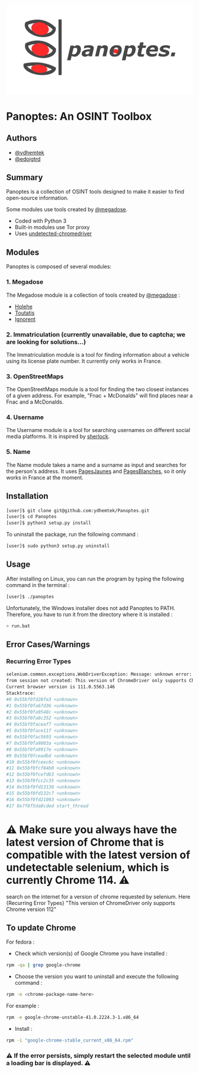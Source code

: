 ![logo](media/panoptes_logo_no_background.png)

# Panoptes: An OSINT Toolbox

## Authors

- [@ydhemtek](https://www.github.com/ydhemtek)
- [@edoigtrd](https://www.github.com/edoigtrd)

## Summary

Panoptes is a collection of OSINT tools designed to make it easier to find open-source information.

Some modules use tools created by [@megadose](https://www.github.com/megadose).

- Coded with Python 3
- Built-in modules use Tor proxy
- Uses [undetected-chromedriver](https://github.com/ultrafunkamsterdam/undetected-chromedriver)

## Modules

Panoptes is composed of several modules:

### 1. Megadose

The Megadose module is a collection of tools created by [@megadose](https://www.github.com/megadose) :

- [Holehe](https://github.com/megadose/holehe)
- [Toutatis](https://github.com/megadose/toutatis)
- [Ignorent](https://github.com/megadose/ignorant)

### 2. Immatriculation (currently unavailable, due to captcha; we are looking for solutions...)

The Immatriculation module is a tool for finding information about a vehicle using its license plate number. It currently only works in France.

### 3. OpenStreetMaps

The OpenStreetMaps module is a tool for finding the two closest instances of a given address. For example, "Fnac + McDonalds" will find places near a Fnac and a McDonalds.

### 4. Username

The Username module is a tool for searching usernames on different social media platforms. It is inspired by [sherlock](https://github.com/sherlock-project/sherlock/).

### 5. Name

The Name module takes a name and a surname as input and searches for the person's address. It uses [PagesJaunes](https://www.pagesjaunes.fr/) and [PagesBlanches](https://www.pagesblanches.fr/), so it only works in France at the moment.

## Installation

```bash
[user]$ git clone git@github.com:ydhemtek/Panoptes.git
[user]$ cd Panoptes
[user]$ python3 setup.py install
```

To uninstall the package, run the following command :

```bash
[user]$ sudo python3 setup.py uninstall
```

## Usage

After installing on Linux, you can run the program by typing the following command in the terminal :

```bash
[user]$ ./panoptes
```

Unfortunately, the Windows installer does not add Panoptes to PATH. Therefore, you have to run it from the directory where it is installed :

```bash
> run.bat
```

## Error Cases/Warnings
### Recurring Error Types

```bash
selenium.common.exceptions.WebDriverException: Message: unknown error: cannot connect to chrome at 127.0.0.1:46973
from session not created: This version of ChromeDriver only supports Chrome version 112
Current browser version is 111.0.5563.146
Stacktrace:
#0 0x55bf0fd28fe3 <unknown>
#1 0x55bf0fa67d36 <unknown>
#2 0x55bf0fa9548c <unknown>
#3 0x55bf0fa8c352 <unknown>
#4 0x55bf0faceaf7 <unknown>
#5 0x55bf0face11f <unknown>
#6 0x55bf0fac5693 <unknown>
#7 0x55bf0fa9803a <unknown>
#8 0x55bf0fa9917e <unknown>
#9 0x55bf0fceadbd <unknown>
#10 0x55bf0fceec6c <unknown>
#11 0x55bf0fcf84b0 <unknown>
#12 0x55bf0fcefd63 <unknown>
#13 0x55bf0fcc2c35 <unknown>
#14 0x55bf0fd13138 <unknown>
#15 0x55bf0fd132c7 <unknown>
#16 0x55bf0fd21093 <unknown>
#17 0x7f8f5da8cded start_thread
```

# ⚠️ Make sure you always have the latest version of Chrome that is compatible with the latest version of undetectable selenium, which is currently Chrome 114. ⚠️

search on the internet for a version of chrome requested by selenium. Here {Recurring Error Types} "This version of ChromeDriver only supports Chrome version 112"

## To update Chrome

For fedora :

- Check which version(s) of Google Chrome you have installed :
```bash
rpm -qa | grep google-chrome
```
- Choose the version you want to uninstall and execute the following command :
```bash
rpm -e <chrome-package-name-here>
```
For example :
```bash
rpm -e google-chrome-unstable-41.0.2224.3-1.x86_64
```

- Install :
```bash
rpm -i "google-chrome-stable_current_x86_64.rpm" 
```

### ⚠️ If the error persists, simply restart the selected module until a loading bar is displayed. ⚠️
